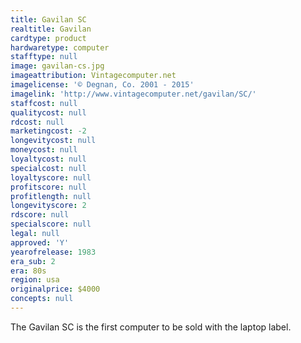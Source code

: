 ```yaml
---
title: Gavilan SC
realtitle: Gavilan
cardtype: product
hardwaretype: computer
stafftype: null
image: gavilan-cs.jpg
imageattribution: Vintagecomputer.net
imagelicense: '© Degnan, Co. 2001 - 2015'
imagelink: 'http://www.vintagecomputer.net/gavilan/SC/'
staffcost: null
qualitycost: null
rdcost: null
marketingcost: -2
longevitycost: null
moneycost: null
loyaltycost: null
specialcost: null
loyaltyscore: null
profitscore: null
profitlength: null
longevityscore: 2
rdscore: null
specialscore: null
legal: null
approved: 'Y'
yearofrelease: 1983
era_sub: 2
era: 80s
region: usa
originalprice: $4000
concepts: null
---
```


The Gavilan SC is the first computer to be sold with the laptop label.
